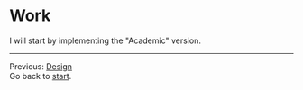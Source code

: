 # Work

I will start by implementing the "Academic" version.

---
Previous: [Design](design.md)<br />
Go back to [start](readme.md).